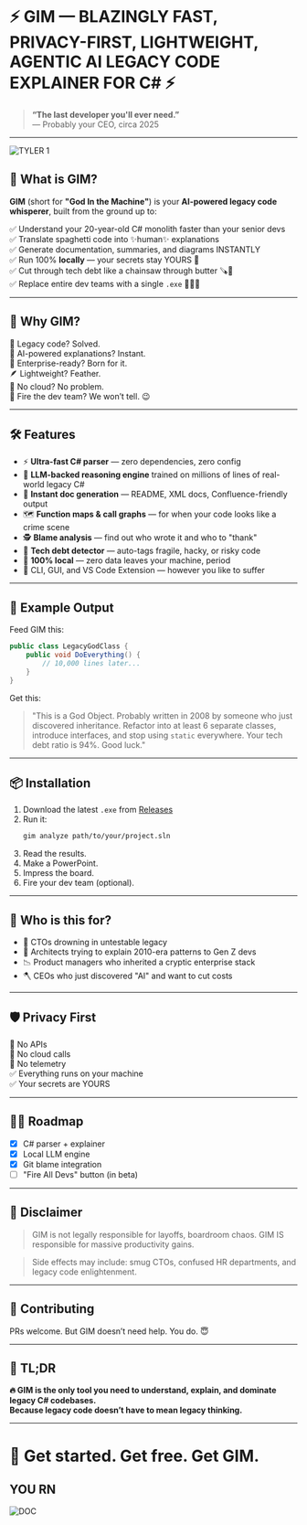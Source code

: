# ⚡️ GIM — BLAZINGLY FAST, PRIVACY-FIRST, LIGHTWEIGHT, AGENTIC AI LEGACY CODE EXPLAINER FOR C# ⚡️

> **“The last developer you'll ever need.”**  
> — Probably your CEO, circa 2025

---

![TYLER 1](https://media.tenor.com/RM4euI_dsbMAAAAM/tyler1.gif)

## 🚀 What is GIM?

**GIM** (short for **"God In the Machine"**) is your **AI-powered legacy code whisperer**, built from the ground up to:

✅ Understand your 20-year-old C# monolith faster than your senior devs  
✅ Translate spaghetti code into ✨human✨ explanations  
✅ Generate documentation, summaries, and diagrams INSTANTLY  
✅ Run 100% **locally** — your secrets stay YOURS 🔐  
✅ Cut through tech debt like a chainsaw through butter 🪚🧈  
✅ Replace entire dev teams with a single `.exe` 👋👨‍💻

---

## 🧠 Why GIM?

🦖 Legacy code? Solved.  
🤖 AI-powered explanations? Instant.  
🏢 Enterprise-ready? Born for it.  
🪶 Lightweight? Feather.  
🧍 No cloud? No problem.  
💼 Fire the dev team? We won’t tell. 😉

---

## 🛠️ Features

- ⚡️ **Ultra-fast C# parser** — zero dependencies, zero config
- 🧠 **LLM-backed reasoning engine** trained on millions of lines of real-world legacy C#
- 📄 **Instant doc generation** — README, XML docs, Confluence-friendly output
- 🗺️ **Function maps & call graphs** — for when your code looks like a crime scene
- 🕵️ **Blame analysis** — find out who wrote it and who to "thank"
- 🧼 **Tech debt detector** — auto-tags fragile, hacky, or risky code
- 🔐 **100% local** — zero data leaves your machine, period
- 🧰 CLI, GUI, and VS Code Extension — however you like to suffer

---

## 🧪 Example Output

Feed GIM this:

```csharp
public class LegacyGodClass {
    public void DoEverything() {
        // 10,000 lines later...
    }
}
```

Get this:

> "This is a God Object. Probably written in 2008 by someone who just discovered inheritance. Refactor into at least 6 separate classes, introduce interfaces, and stop using `static` everywhere. Your tech debt ratio is 94%. Good luck."

---

## 📦 Installation

1. Download the latest `.exe` from [Releases](https://github.com/your-org/gim/releases)
2. Run it:
   ```bash
   gim analyze path/to/your/project.sln
   ```
3. Read the results.
4. Make a PowerPoint.
5. Impress the board.
6. Fire your dev team (optional).

---

## 💼 Who is this for?

- 🧓 CTOs drowning in untestable legacy
- 🧠 Architects trying to explain 2010-era patterns to Gen Z devs
- 📉 Product managers who inherited a cryptic enterprise stack
- 🪓 CEOs who just discovered "AI" and want to cut costs

---

## 🛡️ Privacy First

🚫 No APIs  
🚫 No cloud calls  
🚫 No telemetry  
✅ Everything runs on your machine  
✅ Your secrets are YOURS

---

## 🧞‍♂️ Roadmap

- [x] C# parser + explainer
- [x] Local LLM engine
- [x] Git blame integration
- [ ] "Fire All Devs" button (in beta)

---

## 📢 Disclaimer

> GIM is not legally responsible for layoffs, boardroom chaos.
> GIM IS responsible for massive productivity gains.

> Side effects may include: smug CTOs, confused HR departments, and legacy code enlightenment.

---

## 🤝 Contributing

PRs welcome. But GIM doesn’t need help. You do. 😇

---

## 🧠 TL;DR

**🔥 GIM is the only tool you need to understand, explain, and dominate legacy C# codebases.**  
**Because legacy code doesn’t have to mean legacy thinking.**

---

# 👋 Get started. Get free. Get GIM.

## YOU RN
![DOC](https://i.pinimg.com/originals/d7/ca/d1/d7cad155026c320311c6051bbaa6ebb0.gif)
